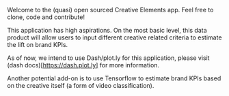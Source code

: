 Welcome to the (quasi) open sourced Creative Elements app.  Feel free to clone, code and contribute!

This application has high aspirations.  On the most basic level, this data product will allow users to input different creative related
criteria to estimate the lift on brand KPIs.

As of now, we intend to use Dash/plot.ly for this application, please visit 
(dash docs)[https://dash.plot.ly] for more information.  

Another potential add-on is to use Tensorflow to estimate brand KPIs based on the creative itself (a form of video classification).

